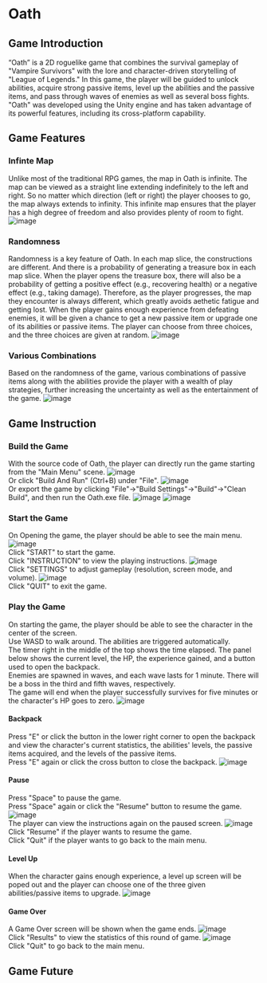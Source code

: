 # Oath

## Game Introduction
“Oath” is a 2D roguelike game that combines the survival gameplay of "Vampire Survivors" with the lore and character-driven storytelling of "League of Legends." In this game, the player will be guided to unlock abilities, acquire strong passive items, level up the abilities and the passive items, and pass through waves of enemies as well as several boss fights. "Oath" was developed using the Unity engine and has taken advantage of its powerful features, including its cross-platform capability.

## Game Features

### Infinte Map
Unlike most of the traditional RPG games, the map in Oath is infinite. The map can be viewed as a straight line extending indefinitely to the left and right. So no matter which direction (left or right) the player chooses to go, the map always extends to infinity. This infinite map ensures that the player has a high degree of freedom and also provides plenty of room to fight.
![image](/images/1.png)

### Randomness
Randomness is a key feature of Oath. In each map slice, the constructions are different. And there is a probability of generating a treasure box in each map slice. When the player opens the treasure box, there will also be a probability of getting a positive effect (e.g., recovering health) or a negative effect (e.g., taking damage). Therefore, as the player progresses, the map they encounter is always different, which greatly avoids aethetic fatigue and getting lost. When the player gains enough experience from defeating enemies, it will be given a chance to get a new passive item or upgrade one of its abilities or passive items. The player can choose from three choices, and the three choices are given at random.
![image](/images/2.png)

### Various Combinations
Based on the randomness of the game, various combinations of passive items along with the abilities provide the player with a wealth of play strategies, further increasing the uncertainty as well as the entertainment of the game.
![image](/images/3.png)

## Game Instruction

### Build the Game
With the source code of Oath, the player can directly run the game starting from the "Main Menu" scene.
![image](/images/4.png) <br>
Or click "Build And Run" (Ctrl+B) under "File".
![image](/images/5.png) <br>
Or export the game by clicking "File"->"Build Settings"->"Build"->"Clean Build", and then run the Oath.exe file.
![image](/images/6.png)
![image](/images/6(2).png)

### Start the Game
On Opening the game, the player should be able to see the main menu.
![image](/images/7.png) <br>
Click "START" to start the game. <br>
Click "INSTRUCTION" to view the playing instructions.
![image](/images/8.png) <br>
Click "SETTINGS" to adjust gameplay (resolution, screen mode, and volume).
![image](/images/9.png) <br>
Click "QUIT" to exit the game.

### Play the Game
On starting the game, the player should be able to see the character in the center of the screen. <br>
Use WASD to walk around. The abilities are triggered automatically. <br>
The timer right in the middle of the top shows the time elapsed. The panel below shows the current level, the HP, the experience gained, and a button used to open the backpack. <br>
Enemies are spawned in waves, and each wave lasts for 1 minute. There will be a boss in the third and fifth waves, respectively. <br>
The game will end when the player successfully survives for five minutes or the character's HP goes to zero.
![image](/images/10.png)

#### Backpack
Press "E" or click the button in the lower right corner to open the backpack and view the character's current statistics, the abilities' levels, the passive items acquired, and the levels of the passive items. <br>
Press "E" again or click the cross button to close the backpack.
![image](/images/11.png)

#### Pause
Press "Space" to pause the game. <br>
Press "Space" again or click the "Resume" button to resume the game.
![image](/images/12.png) <br>
The player can view the instructions again on the paused screen.
![image](/images/13.png) <br>
Click "Resume" if the player wants to resume the game. <br>
Click "Quit" if the player wants to go back to the main menu.

#### Level Up
When the character gains enough experience, a level up screen will be poped out and the player can choose one of the three given abilities/passive items to upgrade.
![image](/images/14.png)

#### Game Over
A Game Over screen will be shown when the game ends.
![image](/images/15.png) <br>
Click "Results" to view the statistics of this round of game.
![image](/images/16.png) <br>
Click "Quit" to go back to the main menu.

## Game Future
